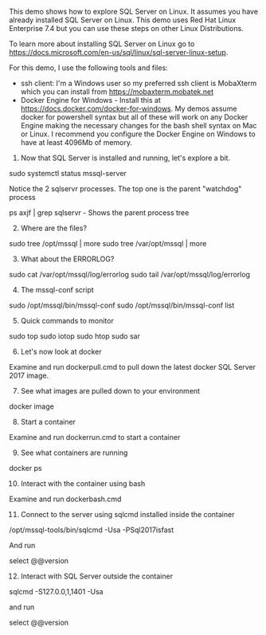 This demo shows how to explore SQL Server on Linux. It assumes you have already installed SQL Server on Linux. This demo uses Red Hat Linux Enterprise 7.4 but you can use these steps on other Linux Distributions.

To learn more about installing SQL Server on Linux go to https://docs.microsoft.com/en-us/sql/linux/sql-server-linux-setup.

For this demo, I use the following tools and files:

- ssh client: I'm a Windows user so my preferred ssh client is MobaXterm which you can install from https://mobaxterm.mobatek.net
- Docker Engine for Windows - Install this at https://docs.docker.com/docker-for-windows. My demos assume docker for powershell syntax but all of these will work on any Docker Engine making the necessary changes for the bash shell syntax on Mac or Linux. I recommend you configure the Docker Engine on Windows to have at least 4096Mb of memory.

1. Now that SQL Server is installed and running, let's explore a bit.

sudo systemctl status mssql-server

Notice the 2 sqlservr processes. The top one is the parent "watchdog" process

ps axjf | grep sqlservr - Shows the parent process tree

2. Where are the files?

sudo tree /opt/mssql | more
sudo tree /var/opt/mssql | more

3. What about the ERRORLOG?

sudo cat /var/opt/mssql/log/errorlog
sudo tail /var/opt/mssql/log/errorlog

4. The mssql-conf script

sudo /opt/mssql/bin/mssql-conf
sudo /opt/mssql/bin/mssql-conf list

5. Quick commands to monitor

sudo top
sudo iotop
sudo htop
sudo sar

6. Let's now look at docker

Examine and run dockerpull.cmd to pull down the latest docker SQL Server 2017 image.

7. See what images are pulled down to your environment

docker image

8. Start a container

Examine and run dockerrun.cmd to start a container

9. See what containers are running

docker ps

10. Interact with the container using bash

Examine and run dockerbash.cmd

11. Connect to the server using sqlcmd installed inside the container

/opt/mssql-tools/bin/sqlcmd -Usa -PSql2017isfast

And run

select @@version

12. Interact with SQL Server outside the container

sqlcmd -S127.0.0,1,1401 -Usa

and run

select @@version
